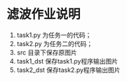 # 滤波作业说明
1. task1.py 为任务一的代码；
2. task2.py 为任务二的代码；
3. src 目录下保存原图片
4. task1_dst 保存task1.py程序输出图片
5. task2_dst 保存task2.py程序输出图片